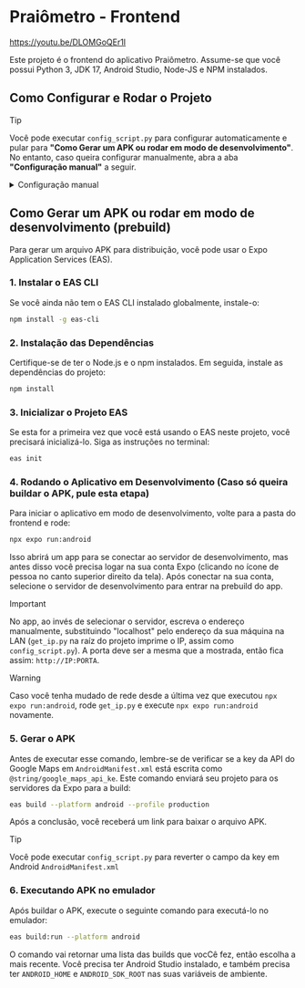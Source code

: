 # Praiômetro - Frontend

https://youtu.be/DLOMGoQEr1I

Este projeto é o frontend do aplicativo Praiômetro. Assume-se que você possui Python 3, JDK 17, Android Studio, Node-JS e NPM instalados.

## Como Configurar e Rodar o Projeto

> [!TIP]
> Você pode executar `config_script.py` para configurar automaticamente e pular para **"Como Gerar um APK ou rodar em modo de desenvolvimento"**. No entanto, caso queira configurar manualmente, abra a aba **"Configuração manual"** a seguir.

<details>
    <summary>Configuração manual</summary>
    
    ### 1. Configuração da Chave da API do Google Maps
    
    Para que o aplicativo funcione corretamente, você precisa inserir sua chave da API do Google Maps.
    
    1.  Localize o arquivo `exemplo.env.base` na pasta do frontend.
    2.  Abra o arquivo e substitua TODAS instâncias `INSERT_KEY_HERE` pela sua chave da API do Google Maps. Faça o mesmo para o Web Client ID. 
    4.  Renomeie o arquivo `exemplo.eas.json.base` para `eas.json`.
    
    ### 2. Renomear app.json
    
    1.  Localize o arquivo `exemplo.app.base` na pasta do frontend.
    2.  Abra o arquivo e substitua TODAS instâncias `INSERT_KEY_HERE` pela sua chave da API do Google Maps. Faça o mesmo para o Web Client ID. 
    3.  Renomeie o arquivo `exemplo.app.json.base` para `eas.json`.
    
    
    ### 3. Renomear exemplo.AndroidManifest.xml
    
    1.  Localize o arquivo `exemplo.AndroidManifest.xml` na pasta frontend\android\app\src\main.
    2.  Caso você vá fazer uma prebuild, substitua `@string/google_maps_api_key` pela sua key da API do Google Maps. Caso vá fazer build com `eas build`, mantenha do jeito que está. Lembre-se de mudar esse valor a depender de se você vai fazer build do APK ou prebuild.
    3.  Renomeie o arquivo `exemplo.AndroidManifest.xml` para `AndroidManifest.xml`.
    
    
    ### 4. Fazer git restore de ambos arquivos
    
    Para evitar que você sem querer apague os templates de app.json e eas.json num commit, faça git restore dos arquivos
    
    ```bash
        git restore exemplo.app.json.base
        git restore exemplo.eas.json.base
        git restore android\app\src\main\exemplo.AndroidManifest.xml
    ```

    ### 5. Colocar o IP da máquina nas configurações de rede.

    Na pasta-raíz do projeto, rode o script Python `get_ip.py` para adicionar o IP de sua máquina nas configurações de rede do app:

    ```bash
    python get_ip.py
    ```
</details>

## Como Gerar um APK ou rodar em modo de desenvolvimento (prebuild)

Para gerar um arquivo APK para distribuição, você pode usar o Expo Application Services (EAS).

### 1. Instalar o EAS CLI

Se você ainda não tem o EAS CLI instalado globalmente, instale-o:

```bash
npm install -g eas-cli
```

### 2. Instalação das Dependências

Certifique-se de ter o Node.js e o npm instalados. Em seguida, instale as dependências do projeto:

```bash
npm install
```

### 3. Inicializar o Projeto EAS

Se esta for a primeira vez que você está usando o EAS neste projeto, você precisará inicializá-lo. Siga as instruções no terminal:

```bash
eas init
```

### 4. Rodando o Aplicativo em Desenvolvimento (Caso só queira buildar o APK, pule esta etapa)

Para iniciar o aplicativo em modo de desenvolvimento, volte para a pasta do frontend e rode:

```bash
npx expo run:android
```

Isso abrirá um app para se conectar ao servidor de desenvolvimento, mas antes disso você precisa logar na sua conta Expo (clicando no ícone de pessoa no canto superior direito da tela). Após conectar na sua conta, selecione o servidor de desenvolvimento para entrar na prebuild do app.
> [!IMPORTANT]
> No app, ao invés de selecionar o servidor, escreva o endereço manualmente, substituindo "localhost" pelo endereço da sua máquina na LAN (`get_ip.py` na raíz do projeto imprime o IP, assim como `config_script.py`). A porta deve ser a mesma que a mostrada, então fica assim: `http://IP:PORTA`.

> [!WARNING]
> Caso você tenha mudado de rede desde a última vez que executou `npx expo run:android`, rode `get_ip.py` e execute `npx expo run:android` novamente. 

### 5. Gerar o APK

Antes de executar esse comando, lembre-se de verificar se a key da API do Google Maps em `AndroidManifest.xml` está escrita como `@string/google_maps_api_ke`. Este comando enviará seu projeto para os servidores da Expo para a build:

```bash
eas build --platform android --profile production
```

Após a conclusão, você receberá um link para baixar o arquivo APK. 

> [!TIP]
> Você pode executar `config_script.py` para reverter o campo da key em Android `AndroidManifest.xml`

### 6. Executando APK no emulador

Após buildar o APK, execute o seguinte comando para executá-lo no emulador:

```bash
eas build:run --platform android
```

O comando vai retornar uma lista das builds que vocCê fez, então escolha a mais recente. Você precisa ter Android Studio instalado, e também precisa ter `ANDROID_HOME` e `ANDROID_SDK_ROOT` nas suas variáveis de ambiente.
